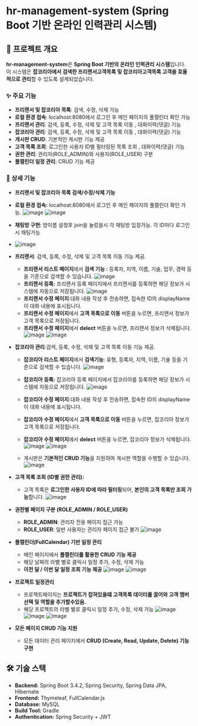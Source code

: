 # hr-management-system (Spring Boot 기반 온라인 인력관리 시스템)

## 📌 프로젝트 개요
**hr-management-system**은 **Spring Boot 기반의 온라인 인력관리 시스템**입니다.  
이 시스템은 **잡코리아에서 검색한 프리랜서고객목록 및 잡코리아고객목록 고객을 효율적으로 관리**할 수 있도록 설계되었습니다.

### ✨ 주요 기능

- **프리랜서 및 잡코리아 목록**: 검색, 수정, 삭제 가능
- **로컬 환경 접속**: localhost:8080에서 로그인 후 메인 페이지의 풀캘린더 확인 가능
- **프리랜서 관리**: 검색, 등록, 수정, 삭제 및 고객 목록 이동 , 대화이력(댓글) 기능
- **잡코리아 관리**: 검색, 등록, 수정, 삭제 및 고객 목록 이동 , 대화이력(댓글) 기능
- **게시판 CRUD**: 기본적인 게시판 기능 제공
- **고객 목록 조회**: 로그인한 사용자 ID별 필터링된 목록 조회 , 대화이력(댓글) 기능
- **권한 관리**: 관리자(ROLE_ADMIN)와 사용자(ROLE_USER) 구분
- **풀캘린더 일정 관리**: CRUD 기능 제공


  


### 🏢 **상세 기능**

- **프리랜서 및 잡코리아 목록 검색/수정/삭제 기능**
 
- **로컬 환경 접속:** localhost:8080에서 로그인 후 메인 페이지의 풀캘린더 확인 가능.
 ![image](https://github.com/user-attachments/assets/fff1b3f4-6f14-49dc-8baf-f02a39ad6dec)
 ![image](https://github.com/user-attachments/assets/e54cf44d-fb3d-4c64-b0d6-92b89fef82c5)

- **채팅방 구현**: 방이름 설정후 join을 눌렀을시 각 채팅방 입장가능. 각 ID마다 로그인시 채팅가능
- ![image](https://github.com/user-attachments/assets/ccfce713-52dd-470c-8af0-724bdc736661)


- **프리랜서**: 검색, 등록, 수정, 삭제 및 고객 목록 이동 기능 제공.
  - **프리랜서 리스트 페이지**에서 **검색 기능 :** 등록자, 지역, 이름, 기술, 업무, 경력 등을 기준으로 검색할 수 있습니다.
    ![image](https://github.com/user-attachments/assets/a7744c8c-e133-4562-b7bf-29c2e1c9cc21)
  - **프리랜서 등록:** 프리랜서 등록 페이지에서 프리랜서를 등록하면 해당 정보가 시스템에 자동으로 저장됩니다.
    ![image](https://github.com/user-attachments/assets/be63ecfb-6383-43a6-917c-2e115c0114b2)
  - **프리랜서 수정 페이지**:대화 내용 작성 후 전송하면, 접속한 ID의 displayName이 대화 내용에 표시됩니다.
   - **프리랜서 수정 페이지**에서 **고객 목록으로 이동** 버튼을 누르면, 프리랜서 정보가 고객 목록으로 저장됩니다.
   - **프리랜서 수정 페이지**에서 **delect** 버튼을 누르면, 프리랜서 정보가 삭제됩니다.
    ![image](https://github.com/user-attachments/assets/39188348-5c62-4f93-bc3c-a17a9da89f2d)
    ![image](https://github.com/user-attachments/assets/407befc8-9927-4b69-a10c-8b5ac5de7db3)
  
  
 
- **잡코리아 관리**:검색, 등록, 수정, 삭제 및 고객 목록 이동 기능 제공.
  - **잡코리아 리스트 페이지**에서 **검색기능**: 유형, 등록자, 지역, 이름, 기술 등을 기준으로 검색할 수 있습니다.
   ![image](https://github.com/user-attachments/assets/db3a5f81-fad6-4c7a-99e5-15cfbe155ee5)

  - **잡코리아 등록:** 잡코리아 등록 페이지에서 잡코리아를 등록하면 해당 정보가 시스템에 자동으로 저장됩니다.
   ![image](https://github.com/user-attachments/assets/0c809c48-bf1c-4044-bb04-d118d2fd9fa5)

  - **잡코리아 수정 페이지**:대화 내용 작성 후 전송하면, 접속한 ID의 displayName이 대화 내용에 표시됩니다.  
  - **잡코리아 수정 페이지**에서 **고객 목록으로 이동** 버튼을 누르면, 잡코리아 정보가 고객 목록으로 저장됩니다.
  - **잡코리아 수정 페이지**에서 **delect** 버튼을 누르면, 잡코리아 정보가 삭제됩니다.
    ![image](https://github.com/user-attachments/assets/abd58aed-fb7a-4522-932b-33b48826d393)
    ![image](https://github.com/user-attachments/assets/b9426e6a-4edd-41b3-96c6-ed77eaf8c999)

  - 게시판은 **기본적인 CRUD 기능**을 지원하여 게시판 역할을 수행할 수 있습니다.
    ![image](https://github.com/user-attachments/assets/153e94f4-e115-46b8-9b36-687a10a4d4ab)

- **고객 목록 조회 (ID별 권한 관리):**  
  - 고객 목록은 **로그인한 사용자 ID에 따라 필터링**되어, **본인의 고객 목록만 조회 가능**합니다.
    ![image](https://github.com/user-attachments/assets/ecbe5706-9b54-4026-bc36-838409d43923)

- **권한별 페이지 구분 (ROLE_ADMIN / ROLE_USER)**  
  - **ROLE_ADMIN**: 관리자 전용 페이지 접근 가능  
  - **ROLE_USER**: 일반 사용자는 관리자 페이지 접근 불가
   ![image](https://github.com/user-attachments/assets/82af6be8-1f7e-44dd-a276-962f757033e9)

- **풀캘린더(FullCalendar) 기반 일정 관리**  
  - 메인 페이지에서 **풀캘린더를 활용한 CRUD 기능 제공**  
  - 해당 날짜의 라벨 별로 클릭시 일정 추가, 수정, 삭제 가능  
  - **이전 달 / 이번 달 일정 조회 기능 제공**
    ![image](https://github.com/user-attachments/assets/028c4674-adb0-4260-b60d-bfde96ee25f3)
    ![image](https://github.com/user-attachments/assets/8e3d1e10-3982-4264-a18c-4c2663082754)

- **프로젝트 일정관리**  
  - 프로젝트페이지는 **프로젝트가 잡혀있을떄 고객목록 데이터를 끌어와 고객 멤버 선택 및 역할을 추가할수있음.**  
  - 해당 프로젝트의 라벨 별로 클릭시 일정 추가, 수정, 삭제 가능
    ![image](https://github.com/user-attachments/assets/9ba24b69-b307-484a-b88f-8bf5b9e08e35)
    ![image](https://github.com/user-attachments/assets/0d797652-fb61-422d-b67f-45dcecfc10f2)
    ![image](https://github.com/user-attachments/assets/e361db40-9c99-412d-9bdb-588ffbb506fb)




- **모든 페이지 CRUD 기능 지원**  
  - 모든 데이터 관리 페이지에서 **CRUD (Create, Read, Update, Delete) 기능 구현**  

## 🛠 기술 스택
- **Backend:** Spring Boot 3.4.2, Spring Security, Spring Data JPA, Hibernate
- **Frontend:** Thymeleaf, FullCalendar.js
- **Database:** MySQL
- **Build Tool:** Gradle
- **Authentication:** Spring Security + JWT
